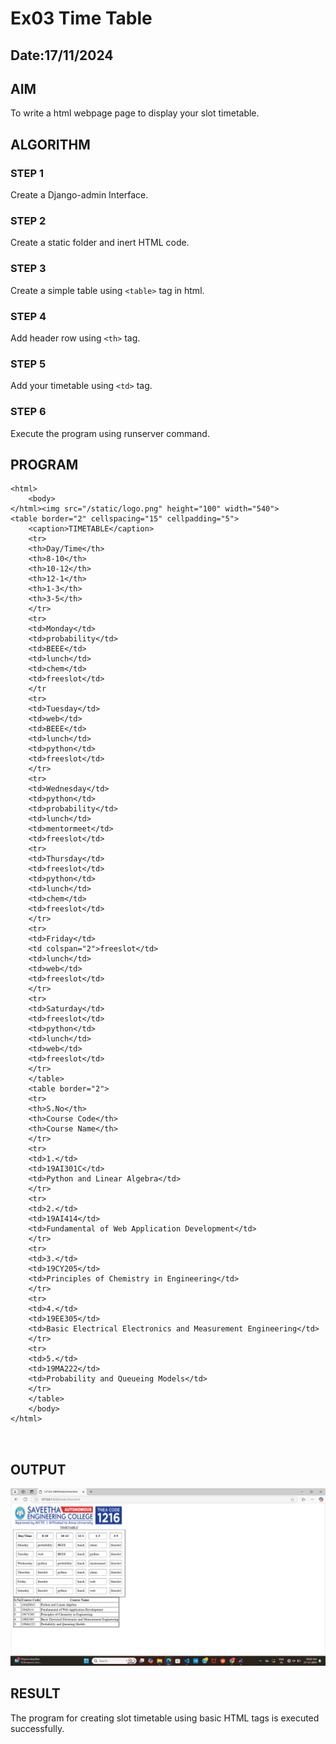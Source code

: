# Ex03 Time Table
## Date:17/11/2024

## AIM
To write a html webpage page to display your slot timetable.

## ALGORITHM
### STEP 1
Create a Django-admin Interface.

### STEP 2
Create a static folder and inert HTML code.

### STEP 3
Create a simple table using ```<table>``` tag in html.

### STEP 4
Add header row using ```<th>``` tag.

### STEP 5
Add your timetable using ```<td>``` tag.

### STEP 6
Execute the program using runserver command.

## PROGRAM
```
<html>
    <body>
</html><img src="/static/logo.png" height="100" width="540">
<table border="2" cellspacing="15" cellpadding="5">
    <caption>TIMETABLE</caption>
    <tr>
    <th>Day/Time</th>
    <th>8-10</th>
    <th>10-12</th>
    <th>12-1</th>
    <th>1-3</th>
    <th>3-5</th>
    </tr>
    <tr>
    <td>Monday</td>
    <td>probability</td>
    <td>BEEE</td>
    <td>lunch</td>
    <td>chem</td>
    <td>freeslot</td>
    </tr
    <tr>
    <td>Tuesday</td>
    <td>web</td>
    <td>BEEE</td>
    <td>lunch</td>
    <td>python</td>
    <td>freeslot</td>
    </tr>
    <tr>
    <td>Wednesday</td>
    <td>python</td>
    <td>probability</td>
    <td>lunch</td>
    <td>mentormeet</td>
    <td>freeslot</td>
    <tr>
    <td>Thursday</td>
    <td>freeslot</td>
    <td>python</td>
    <td>lunch</td>
    <td>chem</td>
    <td>freeslot</td>
    </tr>
    <tr>
    <td>Friday</td>
    <td colspan="2">freeslot</td>
    <td>lunch</td>
    <td>web</td>
    <td>freeslot</td>
    </tr>
    <tr>
    <td>Saturday</td>
    <td>freeslot</td>
    <td>python</td>
    <td>lunch</td>
    <td>web</td>
    <td>freeslot</td>
    </tr>
    </table>
    <table border="2">
    <tr>
    <th>S.No</th>
    <th>Course Code</th>
    <th>Course Name</th>
    </tr>
    <tr>
    <td>1.</td>
    <td>19AI301C</td>
    <td>Python and Linear Algebra</td>
    </tr>
    <tr>
    <td>2.</td>
    <td>19AI414</td>
    <td>Fundamental of Web Application Development</td>
    </tr>
    <tr>
    <td>3.</td>
    <td>19CY205</td>
    <td>Principles of Chemistry in Engineering</td>
    </tr>
    <tr>
    <td>4.</td>
    <td>19EE305</td>
    <td>Basic Electrical Electronics and Measurement Engineering</td>
    </tr>
    <tr>
    <td>5.</td>
    <td>19MA222</td>
    <td>Probability and Queueing Models</td>
    </tr>
    </table>
    </body>
</html>
    
    

```
## OUTPUT
![alt text](harsha/slotapp/static/slot.png)

## RESULT
The program for creating slot timetable using basic HTML tags is executed successfully.
